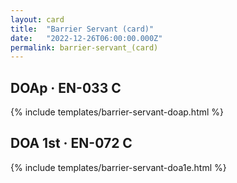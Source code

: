 ```yaml
---
layout: card
title:  "Barrier Servant (card)"
date:   "2022-12-26T06:00:00.000Z"
permalink: barrier-servant_(card)
---
```


## DOAp &middot; EN-033 C

{% include templates/barrier-servant-doap.html %}


## DOA 1st &middot; EN-072 C

{% include templates/barrier-servant-doa1e.html %}
